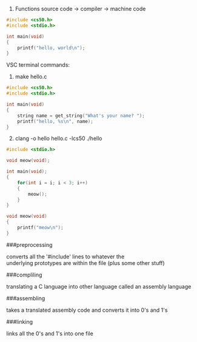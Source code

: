1. Functions
  source code -> compiler -> machine code

```C
#include <cs50.h>
#include <stdio.h>

int main(void)
{
    printf("hello, world\n");
}
```

VSC terminal commands:
1. make hello.c

```C
#include <cs50.h>
#include <stdio.h>

int main(void)
{
    string name = get_string("What's your name? ");
    printf("hello, %s\n", name);
}
```

2. clang -o hello hello.c -lcs50
   ./hello

```C
#include <stdio.h>

void meow(void);

int main(void);
{
    for(int i = i; i < 3; i++)
    {
        meow();
    }
}

void meow(void)
{
    printf("meow\n");
}
```

###preprocessing 

  converts all the '#include' lines to whatever the      
  underlying  prototypes are within the file
  (plus some other stuff)

###compliling
  
  translating a C language into other language called
  an assembly language

###assembling

  takes a translated assembly code and converts
  it into 0's and 1's

###linking

  links all the 0's and 1's into one file
  

  









